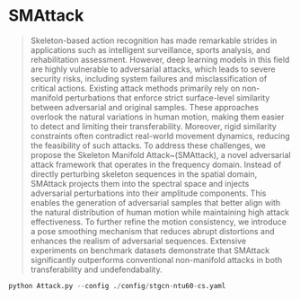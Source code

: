 # SMAttack
> Skeleton-based action recognition has made remarkable strides in applications such as intelligent surveillance, sports analysis, and rehabilitation assessment. 
However, deep learning models in this field are highly vulnerable to adversarial attacks, which leads to severe security risks, including system failures and misclassification of critical actions. 
Existing attack methods primarily rely on non-manifold perturbations that enforce strict surface-level similarity between adversarial and original samples. 
These approaches overlook the natural variations in human motion, making them easier to detect and limiting their transferability. 
Moreover, rigid similarity constraints often contradict real-world movement dynamics, reducing the feasibility of such attacks.
To address these challenges, we propose the Skeleton Manifold Attack~(SMAttack), a novel adversarial attack framework that operates in the frequency domain. 
Instead of directly perturbing skeleton sequences in the spatial domain, SMAttack projects them into the spectral space and injects adversarial perturbations into their amplitude components. 
This enables the generation of adversarial samples that better align with the natural distribution of human motion while maintaining high attack effectiveness. 
To further refine the motion consistency, we introduce a pose smoothing mechanism that reduces abrupt distortions and enhances the realism of adversarial sequences.
Extensive experiments on benchmark datasets demonstrate that SMAttack significantly outperforms conventional non-manifold attacks in both transferability and undefendabality. 

```python
python Attack.py --config ./config/stgcn-ntu60-cs.yaml
```

